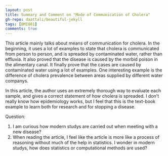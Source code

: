 ```yaml
---
layout: post
title: Summary and Comment on "Mode of Communication of Cholera"
gh-repo: daattali/beautiful-jekyll
tags: [BMI881]
comments: true
---
```


This article mainly talks about means of communication for cholera. In the beginning, it uses a lot of examples to state that cholera is communicated from person to person, 
and is spreaded by contaminated water, rather than effluvia. It also proved that the disease is caused by the morbid poison in the alimentary canal. It finally prove that
the cases are caused by contaminated water using a lot of examples. One interesting example is the difference of cholera prevalence between areas supplied by different 
water companys.

In this article, the author uses an extremely thorough way to evaluate each sample, and gives a correct statement of how cholera is spreaded. I don't really know how epidemiology 
works, but I feel that this is the text-book example to learn both for research and for stopping a disease.

Question:

1. I am curious how modern studys are carried out when meeting with a new disease?
2. When reading the article, I feel like the article is more like a process of reasoning without much of the help in statistics. I wonder in modern studys, how does statistics or computational methods are used?
